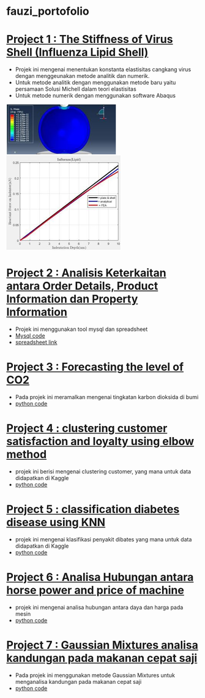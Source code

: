 # fauzi_portofolio
# [Project 1 : The Stiffness of Virus Shell (Influenza Lipid Shell)](https://github.com/fauzi1999mei/virus_shell/blob/main/Mohammad_Rizki_Fauzi_ICIRAD2021.pdf)
* Projek ini mengenai menentukan konstanta elastisitas cangkang virus dengan menggeunakan metode analitik dan numerik.
* Untuk metode analitik dengan menggunakan metode baru yaitu persamaan Solusi Michell dalam teori elastisitas
* Untuk metode numerik dengan menggunakan software Abaqus

![](https://github.com/fauzi1999mei/fauzi_portofolio/blob/main/influenza.png)
![](https://github.com/fauzi1999mei/fauzi_portofolio/blob/main/Compare.png)
# [Project 2 : Analisis Keterkaitan antara Order Details, Product Information dan Property Information](https://docs.google.com/presentation/d/1jEceIDvFH9cwPom6qSEeugoRQGqE7OKI/edit#slide=id.p6)
* Projek ini menggunakan tool mysql dan spreadsheet
* [Mysql code](https://github.com/fauzi1999mei/sql)
* [spreadsheet link](https://drive.google.com/drive/u/0/folders/1-nR3fzAGTPM69f6LnG4yovoiFn6FfcAm?ths=true)  
# [Project 3 : Forecasting the level of CO2]()
* Pada projek ini meramalkan mengenai tingkatan karbon dioksida di bumi
* [python code](https://github.com/fauzi1999mei/level_of_co2)
# [Project 4 : clustering customer satisfaction and loyalty using elbow method](https://docs.google.com/presentation/d/1HJoepqOi6R0-JEhk-ZhaOpWssRvcIbga/edit#slide=id.p5)
* projek ini berisi mengenai clustering customer, yang mana untuk data didapatkan di Kaggle
* [python code](https://github.com/fauzi1999mei/clustering)
# [Project 5 : classification diabetes disease using KNN]()
* projek ini mengenai klasifikasi penyakit dibates yang mana untuk data didapatkan di Kaggle
* [python code](https://github.com/fauzi1999mei/classification)
# [Project 6 : Analisa Hubungan antara horse power and price of machine]()
* projek ini mengenai analisa hubungan antara daya dan harga pada mesin
* [python code](https://github.com/fauzi1999mei/linier_regression)
# [Project 7 : Gaussian Mixtures analisa kandungan pada makanan cepat saji]()
* Pada projek ini menggunakan metode Gaussian Mixtures untuk menganalisa kandungan pada makanan cepat saji
* [python code](https://github.com/fauzi1999mei/gauss)
